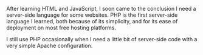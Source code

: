 After learning HTML and JavaScript, I soon came to the conclusion I need a server-side language for some websites. PHP is the first server-side language I learned, both because of its simplicity, and for its ease of deployment on most free hosting platforms.

I still use PHP occasionally when I need a little bit of server-side code with a very simple Apache configuration.

